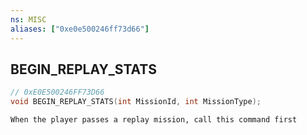 ```yaml
---
ns: MISC
aliases: ["0xe0e500246ff73d66"]
---
```

## BEGIN_REPLAY_STATS

```c
// 0xE0E500246FF73D66
void BEGIN_REPLAY_STATS(int MissionId, int MissionType);
```

```
When the player passes a replay mission, call this command first
```
